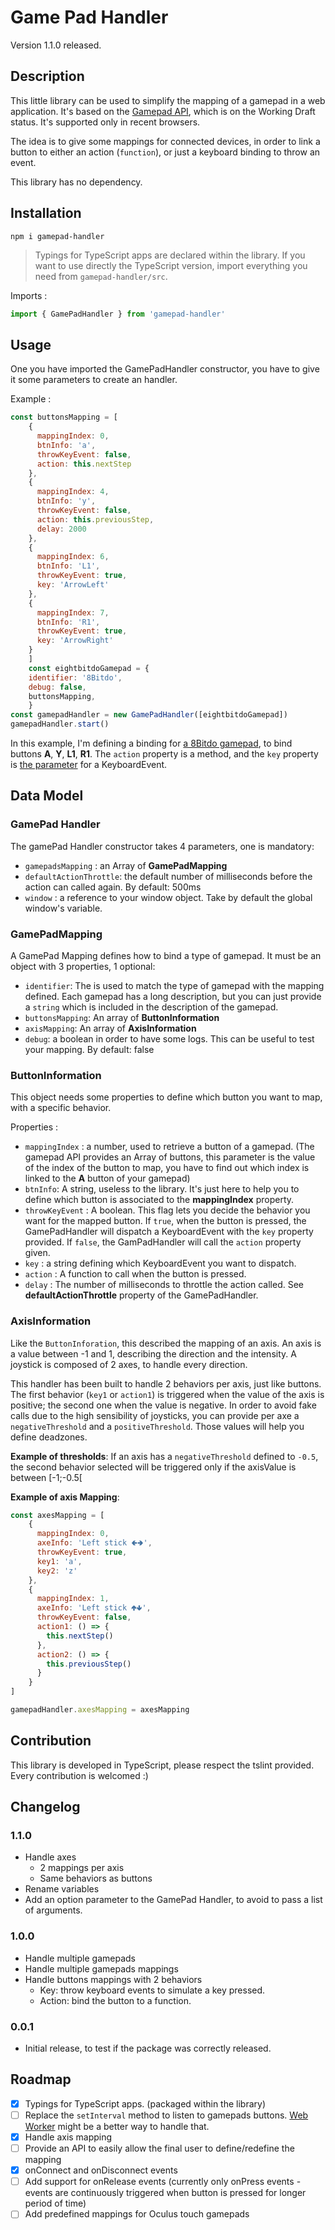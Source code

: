 # Game Pad Handler

Version 1.1.0 released.

## Description

This little library can be used to simplify the mapping of a gamepad in a web application.
It's based on the [Gamepad API](https://developer.mozilla.org/en-US/docs/Web/API/Gamepad_API), which is on the Working Draft status.
It's supported only in recent browsers.

The idea is to give some mappings for connected devices, in order to link a button to either an action (`function`), or just a keyboard binding to throw an event.

This library has no dependency.

## Installation

```npm
npm i gamepad-handler
```  

> Typings for TypeScript apps are declared within the library.
If you want to use directly the TypeScript version, import everything you need from `gamepad-handler/src`.

Imports :

```javascript 1.6
import { GamePadHandler } from 'gamepad-handler'
```


## Usage

One you have imported the GamePadHandler constructor, you have to give it some parameters to create an handler.

Example :

```javascript 1.8
const buttonsMapping = [
    {
      mappingIndex: 0,
      btnInfo: 'a',
      throwKeyEvent: false,
      action: this.nextStep
    },
    {
      mappingIndex: 4,
      btnInfo: 'y',
      throwKeyEvent: false,
      action: this.previousStep,
      delay: 2000
    },
    {
      mappingIndex: 6,
      btnInfo: 'L1',
      throwKeyEvent: true,
      key: 'ArrowLeft'
    },
    {
      mappingIndex: 7,
      btnInfo: 'R1',
      throwKeyEvent: true,
      key: 'ArrowRight'
    }
    ]
    const eightbitdoGamepad = {
    identifier: '8Bitdo',
    debug: false,
    buttonsMapping,
    }
const gamepadHandler = new GamePadHandler([eightbitdoGamepad])
gamepadHandler.start()
```

In this example, I'm defining a binding for [a 8Bitdo gamepad](http://www.8bitdo.com/n30pro-f30pro/), to bind buttons **A**, **Y**, **L1**, **R1**.
The `action` property is a method, and the `key` property is [the parameter](https://developer.mozilla.org/en-US/docs/Web/API/KeyboardEvent/key) for a KeyboardEvent.

## Data Model

### GamePad Handler
The gamePad Handler constructor takes 4 parameters, one is mandatory:
- `gamepadsMapping` : an Array of **GamePadMapping**
- `defaultActionThrottle`: the default number of milliseconds before the action can called again. By default: 500ms
- `window` : a reference to your window object. Take by default the global window's variable. 


### GamePadMapping
A GamePad Mapping defines how to bind a type of gamepad. It must be an object with 3 properties, 1 optional:
- `identifier`: The is used to match the type of gamepad with the mapping defined. Each gamepad has a long description, but you can just provide a `string` which is included in the description of the gamepad.
- `buttonsMapping`: An array of **ButtonInformation**
- `axisMapping`: An array of **AxisInformation**
- `debug`: a boolean in order to have some logs. This can be useful to test your mapping. By default: false


### ButtonInformation
This object needs some properties to define which button you want to map, with a specific behavior.

Properties :
- `mappingIndex` : a number, used to retrieve a button of a gamepad. (The gamepad API provides an Array of buttons, this parameter is the value of the index of the button to map, you have to find out which index is linked to the **A** button of your gamepad)
- `btnInfo`: A string, useless to the library. It's just here to help you to define which button is associated to the **mappingIndex** property.
- `throwKeyEvent` : A boolean. This flag lets you decide the behavior you want for the mapped button. If `true`, when the button is pressed, the GamePadHandler will dispatch a KeyboardEvent with the `key` property provided. If `false`, the GamPadHandler will call the `action` property given.
- `key` : a string defining which KeyboardEvent you want to dispatch.
- `action` : A function to call when the button is pressed.
- `delay` : The number of milliseconds to throttle the action called. See **defaultActionThrottle** property of the GamePadHandler.


### AxisInformation
Like the `ButtonInforation`, this described the mapping of an axis. 
An axis is a value between -1 and 1, describing the direction and the intensity.
A joystick is composed of 2 axes, to handle every direction.

This handler has been built to handle 2 behaviors per axis, just like buttons.
The first behavior (`key1` or `action1`) is triggered when the value of the axis is positive; the second one when the value is negative.
In order to avoid fake calls due to the high sensibility of joysticks, you can provide per axe a `negativeThreshold` and a `positiveThreshold`.
Those values will help you define deadzones. 

**Example of thresholds**: 
If an axis has a `negativeThreshold` defined to `-0.5`, the second behavior selected will be triggered only if the axisValue is between [-1;-0.5[

**Example of axis Mapping**:

```javascript 1.8
const axesMapping = [
    {
      mappingIndex: 0,
      axeInfo: 'Left stick 🢀🢂',
      throwKeyEvent: true,
      key1: 'a',
      key2: 'z'
    },
    {
      mappingIndex: 1,
      axeInfo: 'Left stick 🢁🢃',
      throwKeyEvent: false,
      action1: () => {
        this.nextStep()
      },
      action2: () => {
        this.previousStep()
      }
    }
]

gamepadHandler.axesMapping = axesMapping
```


## Contribution
This library is developed in TypeScript, please respect the tslint provided.
Every contribution is welcomed :)

## Changelog

### 1.1.0

- Handle axes
  - 2 mappings per axis
  - Same behaviors as buttons
- Rename variables
- Add an option parameter to the GamePad Handler, to avoid to pass a list of arguments.


### 1.0.0

- Handle multiple gamepads
- Handle multiple gamepads mappings
- Handle buttons mappings with 2 behaviors
  - Key: throw keyboard events to simulate a key pressed.
  - Action: bind the button to a function.

### 0.0.1

- Initial release, to test if the package was correctly released.

## Roadmap

- [X] Typings for TypeScript apps. (packaged within the library)
- [ ] Replace the `setInterval` method to listen to gamepads buttons. [Web Worker](https://developer.mozilla.org/en-US/docs/Web/API/Worker) might be a better way to handle that.
- [X] Handle axis mapping
- [ ] Provide an API to easily allow the final user to define/redefine the mapping
- [X] onConnect and onDisconnect events
- [ ] Add support for onRelease events (currently only onPress events - events are continuously triggered when button is pressed for longer period of time)
- [ ] Add predefined mappings for Oculus touch gamepads